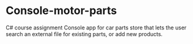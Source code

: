 # Console-motor-parts
C# course assignment
Console app for car parts store that lets the user search an external file for existing parts, or add new products.

